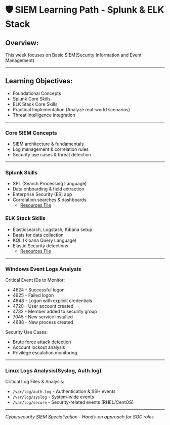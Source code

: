 # 🛡️ SIEM Learning Path - Splunk & ELK Stack

## Overview:
This week focuses on Basic SIEM(Security Information and Event Management) 

---

## Learning Objectives:
- Foundational Concepts
- Splunk Core Skills
- ELK Stack Core Skills
- Practical Implementation (Analyze real-world scenarios)
- Threat intelligence integration

---

### Core SIEM Concepts
- SIEM architecture & fundamentals
- Log management & correlation rules
- Security use cases & threat detection

---

### Splunk Skills
- SPL (Search Processing Language)
- Data onboarding & field extraction
- Enterprise Security (ES) app
- Correlation searches & dashboards
    - [Resources File](week%209/Splunk%20Sample%20img)

### ELK Stack Skills
- Elasticsearch, Logstash, Kibana setup
- Beats for data collection
- KQL (Kibana Query Language)
- Elastic Security detections
    - [Resources File](week%209/ELK%20Stack%20img)

---

### Windows Event Logs Analysis
Critical Event IDs to Monitor:
- 4624 - Successful logon
- 4625 - Failed logon
- 4648 - Logon with explicit credentials
- 4720 - User account created
- 4732 - Member added to security group
- 7045 - New service installed
- 4688 - New process created

Security Use Cases:
- Brute force attack detection
- Account lockout analysis
- Privilege escalation monitoring

---

### Linux Logs Analysis(Syslog, Auth.log) 
Critical Log Files & Analysis:
- ```/var/log/auth.log``` - Authentication & SSH events
- ```/var/log/syslog``` - System-wide events
- ```/var/log/secure``` - Security-related events (RHEL/CentOS)

---

*Cybersecurity SIEM Specialization - Hands-on approach for SOC roles*
